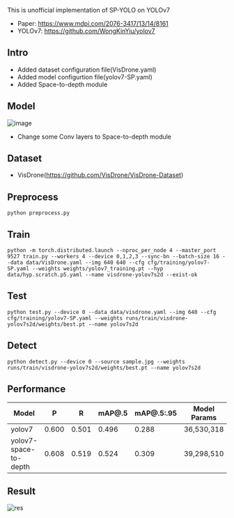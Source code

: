 This is unofficial implementation of SP-YOLO on YOLOv7
- Paper: https://www.mdpi.com/2076-3417/13/14/8161
- YOLOv7: https://github.com/WongKinYiu/yolov7

## Intro
- Added dataset configuration file(VisDrone.yaml)
- Added model configurtion file(yolov7-SP.yaml)
- Added Space-to-depth module

## Model
![image](https://github.com/user-attachments/assets/0869f091-4c2e-4b76-a516-e5c5a15a9d39)
- Change some Conv layers to Space-to-depth module

## Dataset
- VisDrone(https://github.com/VisDrone/VisDrone-Dataset)

## Preprocess
```
python preprocess.py
```

## Train
```
python -m torch.distributed.launch --nproc_per_node 4 --master_port 9527 train.py --workers 4 --device 0,1,2,3 --sync-bn --batch-size 16 --data data/VisDrone.yaml --img 640 640 --cfg cfg/training/yolov7-SP.yaml --weights weights/yolov7_training.pt --hyp data/hyp.scratch.p5.yaml --name visdrone-yolov7s2d --exist-ok
```

## Test
```
python test.py --device 0 --data data/visdrone.yaml --img 640 --cfg cfg/training/yolov7-SP.yaml --weights runs/train/visdrone-yolov7s2d/weights/best.pt --name yolov7s2d
```

## Detect
```
python detect.py --device 0 --source sample.jpg --weights runs/train/visdrone-yolov7s2d/weights/best.pt --name yolov7s2d
```

## Performance
| Model                      | P    | R    | mAP@.5 | mAP@.5:.95 | Model Params | FPS   |
|----------------------------|------|------|--------|------------|--------------|--------|
| yolov7                     | 0.600| 0.501| 0.496  | 0.288      | 36,530,318   | 29.18  |
| yolov7-space-to-depth      | 0.608| 0.519| 0.524  | 0.309      | 39,298,510   | 20.36  |

## Result
![res](https://github.com/user-attachments/assets/cfb19ecc-5939-4e28-935b-ec0365727b61)

